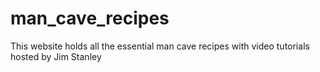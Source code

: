 # man_cave_recipes
This website holds all the essential man cave recipes with video tutorials hosted by Jim Stanley
